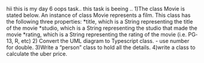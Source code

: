 hii this is my day 6 oops task.. this task is beeing .. 
1)The class Movie is stated below. An instance of class Movie represents a film. This class has the following three properties:
*title, which is a String representing the title of the movie
*studio, which is a String representing the studio that made the movie
*rating, which is a String representing the rating of the movie (i.e. PG­13, R, etc)
2) Convert the UML diagram to Typescript class. - use number for double. 
3)Write a “person” class to hold all the details.
4)write a class to calculate the uber price.
